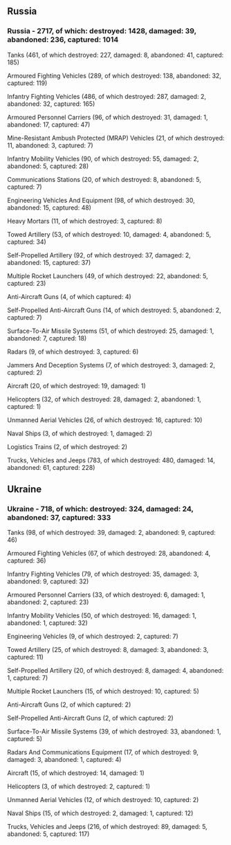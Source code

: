 
 
 ## Russia
 
 ### Russia - 2717, of which: destroyed: 1428, damaged: 39, abandoned: 236, captured: 1014

 

 

 Tanks (461, of which destroyed: 227, damaged: 8, abandoned: 41, captured: 185)

 Armoured Fighting Vehicles (289, of which destroyed: 138, abandoned: 32, captured: 119)

 Infantry Fighting Vehicles (486, of which destroyed: 287, damaged: 2, abandoned: 32, captured: 165)

 Armoured Personnel Carriers (96, of which destroyed: 31, damaged: 1, abandoned: 17, captured: 47)

 Mine-Resistant Ambush Protected (MRAP) Vehicles (21, of which destroyed: 11, abandoned: 3, captured: 7)

 Infantry Mobility Vehicles (90, of which destroyed: 55, damaged: 2, abandoned: 5, captured: 28)

 Communications Stations (20, of which destroyed: 8, abandoned: 5, captured: 7)

 Engineering Vehicles And Equipment (98, of which destroyed: 30, abandoned: 15, captured: 48)

 Heavy Mortars (11, of which destroyed: 3, captured: 8)

 Towed Artillery (53, of which destroyed: 10, damaged: 4, abandoned: 5, captured: 34)

 Self-Propelled Artillery (92, of which destroyed: 37, damaged: 2, abandoned: 15, captured: 37)

 Multiple Rocket Launchers (49, of which destroyed: 22, abandoned: 5, captured: 23)

 Anti-Aircraft Guns (4, of which captured: 4)

 Self-Propelled Anti-Aircraft Guns (14, of which destroyed: 5, abandoned: 2, captured: 7)

 Surface-To-Air Missile Systems (51, of which destroyed: 25, damaged: 1, abandoned: 7, captured: 18)

 Radars (9, of which destroyed: 3, captured: 6)

 Jammers And Deception Systems (7, of which destroyed: 3, damaged: 2, captured: 2)

 Aircraft (20, of which destroyed: 19, damaged: 1)

 Helicopters (32, of which destroyed: 28, damaged: 2, abandoned: 1, captured: 1)

 Unmanned Aerial Vehicles (26, of which destroyed: 16, captured: 10)

 Naval Ships (3, of which destroyed: 1, damaged: 2)

 Logistics Trains (2, of which destroyed: 2)

 Trucks, Vehicles and Jeeps (783, of which destroyed: 480, damaged: 14, abandoned: 61, captured: 228)

 
 
 ## Ukraine
 
 ### Ukraine - 718, of which: destroyed: 324, damaged: 24, abandoned: 37, captured: 333

 

 

 Tanks (98, of which destroyed: 39, damaged: 2, abandoned: 9, captured: 46)

 Armoured Fighting Vehicles (67, of which destroyed: 28, abandoned: 4, captured: 36)

 Infantry Fighting Vehicles (79, of which destroyed: 35, damaged: 3, abandoned: 9, captured: 32)

 Armoured Personnel Carriers (33, of which destroyed: 6, damaged: 1, abandoned: 2, captured: 23)

 Infantry Mobility Vehicles (50, of which destroyed: 16, damaged: 1, abandoned: 1, captured: 32)

 Engineering Vehicles (9, of which destroyed: 2, captured: 7)

 Towed Artillery (25, of which destroyed: 8, damaged: 3, abandoned: 3, captured: 11)

 Self-Propelled Artillery (20, of which destroyed: 8, damaged: 4, abandoned: 1, captured: 7)

 Multiple Rocket Launchers (15, of which destroyed: 10, captured: 5)

 Anti-Aircraft Guns (2, of which captured: 2)

 Self-Propelled Anti-Aircraft Guns (2, of which captured: 2)

 Surface-To-Air Missile Systems (39, of which destroyed: 33, abandoned: 1, captured: 5)

 

 

 Radars And Communications Equipment (17, of which destroyed: 9, damaged: 3, abandoned: 1, captured: 4)

 Aircraft (15, of which destroyed: 14, damaged: 1)

 Helicopters (3, of which destroyed: 2, captured: 1)

 Unmanned Aerial Vehicles (12, of which destroyed: 10, captured: 2)

 Naval Ships (15, of which destroyed: 2, damaged: 1, captured: 12)

 Trucks, Vehicles and Jeeps (216, of which destroyed: 89, damaged: 5, abandoned: 5, captured: 117)

